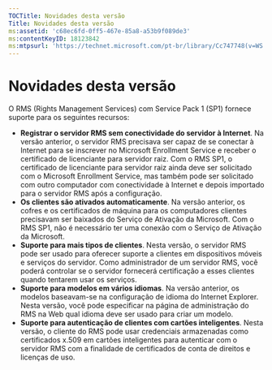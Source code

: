 ```yaml
---
TOCTitle: Novidades desta versão
Title: Novidades desta versão
ms:assetid: 'c68ec6fd-0ff5-467e-85a8-a53b9f089de3'
ms:contentKeyID: 18123842
ms:mtpsurl: 'https://technet.microsoft.com/pt-br/library/Cc747748(v=WS.10)'
---
```


Novidades desta versão
======================

O RMS (Rights Management Services) com Service Pack 1 (SP1) fornece suporte para os seguintes recursos:

-   **Registrar o servidor RMS sem conectividade do servidor à Internet**. Na versão anterior, o servidor RMS precisava ser capaz de se conectar à Internet para se inscrever no Microsoft Enrollment Service e receber o certificado de licenciante para servidor raiz. Com o RMS SP1, o certificado de licenciante para servidor raiz ainda deve ser solicitado com o Microsoft Enrollment Service, mas também pode ser solicitado com outro computador com conectividade à Internet e depois importado para o servidor RMS após a configuração.
-   **Os clientes são ativados automaticamente**. Na versão anterior, os cofres e os certificados de máquina para os computadores clientes precisavam ser baixados do Serviço de Ativação da Microsoft. Com o RMS SP1, não é necessário ter uma conexão com o Serviço de Ativação da Microsoft.
-   **Suporte para mais tipos de clientes**. Nesta versão, o servidor RMS pode ser usado para oferecer suporte a clientes em dispositivos móveis e serviços do servidor. Como administrador de um servidor RMS, você poderá controlar se o servidor fornecerá certificação a esses clientes quando tentarem usar os serviços.
-   **Suporte para modelos em vários idiomas**. Na versão anterior, os modelos baseavam-se na configuração de idioma do Internet Explorer. Nesta versão, você pode especificar na página de administração do RMS na Web qual idioma deve ser usado para criar um modelo.
-   **Suporte para autenticação de clientes com cartões inteligentes**. Nesta versão, o cliente do RMS pode usar credenciais armazenadas como certificados x.509 em cartões inteligentes para autenticar com o servidor RMS com a finalidade de certificados de conta de direitos e licenças de uso.
